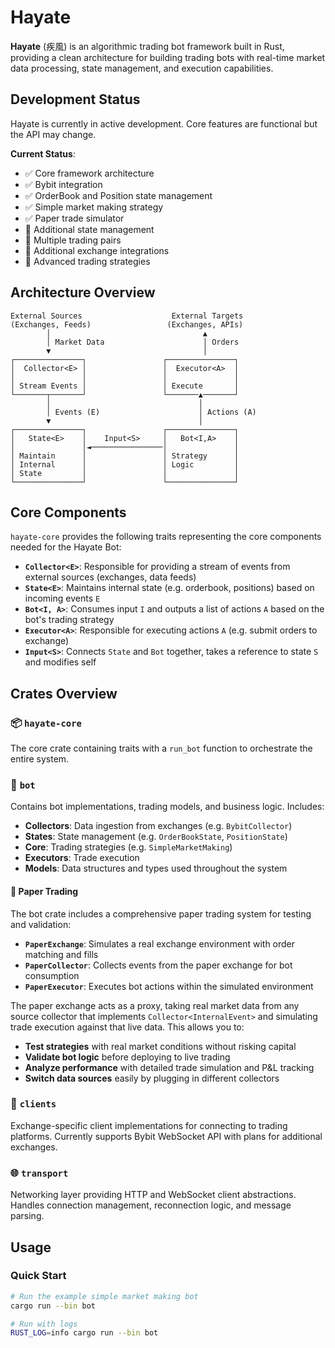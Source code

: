 # Hayate

**Hayate** (疾風) is an algorithmic trading bot framework built in Rust, providing a clean architecture for building trading bots with real-time market data processing, state management, and execution capabilities.

## Development Status

Hayate is currently in active development. Core features are functional but the API may change.

**Current Status**:
- ✅ Core framework architecture
- ✅ Bybit integration
- ✅ OrderBook and Position state management  
- ✅ Simple market making strategy
- ✅ Paper trade simulator
- 🚧 Additional state management
- 🚧 Multiple trading pairs
- 🚧 Additional exchange integrations
- 🚧 Advanced trading strategies

## Architecture Overview

```
External Sources                    External Targets
(Exchanges, Feeds)                 (Exchanges, APIs)
        │                                  ▲
        │ Market Data                      │ Orders
        ▼                                  │
┌───────────────┐                 ┌───────────────┐
│  Collector<E> │                 │  Executor<A>  │
│               │                 │               │
│ Stream Events │                 │ Execute       │
└───────┬───────┘                 └───────▲───────┘
        │                                 │
        │ Events (E)                      │ Actions (A)
        ▼                                 │
┌───────────────┐                 ┌───────────────┐
│   State<E>    │    Input<S>     │   Bot<I,A>    │
│               │◄────────────────│               │
│ Maintain      │                 │ Strategy      │
│ Internal      │                 │ Logic         │
│ State         │                 │               │
└───────────────┘                 └───────────────┘
```

## Core Components

`hayate-core` provides the following traits representing the core components needed for the Hayate Bot:

* **`Collector<E>`**: Responsible for providing a stream of events from external sources (exchanges, data feeds)
* **`State<E>`**: Maintains internal state (e.g. orderbook, positions) based on incoming events `E`
* **`Bot<I, A>`**: Consumes input `I` and outputs a list of actions `A` based on the bot's trading strategy
* **`Executor<A>`**: Responsible for executing actions `A` (e.g. submit orders to exchange)
* **`Input<S>`**: Connects `State` and `Bot` together, takes a reference to state `S` and modifies self

## Crates Overview

### 📦 `hayate-core`
The core crate containing traits with a `run_bot` function to orchestrate the entire system.

### 🤖 `bot`
Contains bot implementations, trading models, and business logic. Includes:
- **Collectors**: Data ingestion from exchanges (e.g. `BybitCollector`)
- **States**: State management (e.g. `OrderBookState`, `PositionState`)  
- **Core**: Trading strategies (e.g. `SimpleMarketMaking`)
- **Executors**: Trade execution
- **Models**: Data structures and types used throughout the system

#### 📄 Paper Trading
The bot crate includes a comprehensive paper trading system for testing and validation:

- **`PaperExchange`**: Simulates a real exchange environment with order matching and fills
- **`PaperCollector`**: Collects events from the paper exchange for bot consumption  
- **`PaperExecutor`**: Executes bot actions within the simulated environment

The paper exchange acts as a proxy, taking real market data from any source collector that implements `Collector<InternalEvent>` and simulating trade execution against that live data. This allows you to:

- **Test strategies** with real market conditions without risking capital  
- **Validate bot logic** before deploying to live trading  
- **Analyze performance** with detailed trade simulation and P&L tracking  
- **Switch data sources** easily by plugging in different collectors

### 🔗 `clients`
Exchange-specific client implementations for connecting to trading platforms. Currently supports Bybit WebSocket API with plans for additional exchanges.

### 🌐 `transport`
Networking layer providing HTTP and WebSocket client abstractions. Handles connection management, reconnection logic, and message parsing.

## Usage

### Quick Start
```bash
# Run the example simple market making bot
cargo run --bin bot

# Run with logs
RUST_LOG=info cargo run --bin bot
```